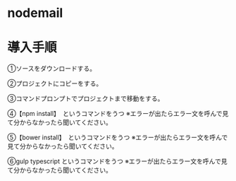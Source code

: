 # nodemail

# 導入手順
①ソースをダウンロードする。

②プロジェクトにコピーをする。

③コマンドプロンプトでプロジェクトまで移動をする。

④【npm install】　というコマンドをうつ
※エラーが出たらエラー文を呼んで見て分からなかったら聞いてください。

⑤【bower install】　というコマンドをうつ
※エラーが出たらエラー文を呼んで見て分からなかったら聞いてください。

⑥gulp typescript というコマンドをうつ
※エラーが出たらエラー文を呼んで見て分からなかったら聞いてください。

